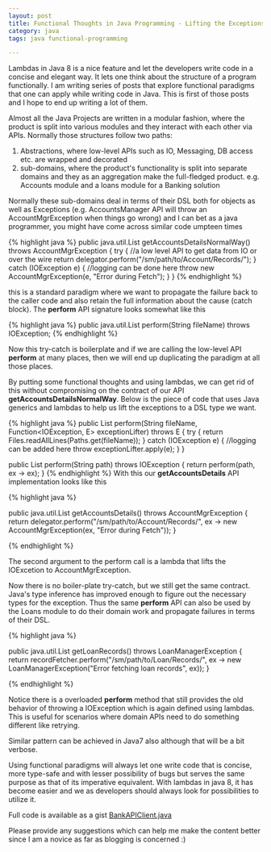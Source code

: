 ```yaml
---
layout: post
title: Functional Thoughts in Java Programming - Lifting the Exceptions
category: java
tags: java functional-programming

---
```


Lambdas in Java 8 is a nice feature and let the developers write code in a concise and elegant way. It lets one think about the structure of a program functionally. I am writing series of posts that explore functional paradigms that one can apply while writing code in Java. This is first of those posts and I hope to end up writing a lot of them.

Almost all the Java Projects are written in a modular fashion, where the product is split into various modules and they interact with each other via APIs. Normally those structures follow two paths:

1. Abstractions, where low-level APIs such as IO, Messaging, DB access etc. are wrapped and decorated
2. sub-domains, where the product's functionality is split into separate domains and they as an aggregation make the full-fledged product. e.g. Accounts module and a loans module for a Banking solution

Normally these sub-domains deal in terms of their DSL both for objects as well as Exceptions (e.g. AccountsManager API will throw an AccountMgrException when things go wrong) and I can bet as a java programmer, you might have come across similar code umpteen times

{% highlight java %}
public java.util.List<String> getAccountsDetailsNormalWay()
throws AccountMgrException {
        try {
            //a low level API to get data from IO or over the wire
            return delegator.perform("/sm/path/to/Account/Records/");
        } catch (IOException e) {
            //logging can be done here
            throw new AccountMgrException(e, "Error during Fetch");
        }
}
{% endhighlight %}

this is a standard paradigm where we want to propagate the failure back to the caller code and also retain the full information about the cause (catch block). The **perform** API signature looks somewhat like this

{% highlight java %}
public java.util.List<String> perform(String fileName) throws IOException;
{% endhighlight %}

Now this try-catch is boilerplate and if we are calling the low-level API **perform** at many places, then we will end up duplicating the paradigm at all those places.

By putting some functional thoughts and using lambdas, we can get rid of this without compromising on the contract of our API **getAccountsDetailsNormalWay**. Below is the piece of code that uses Java generics and lambdas to help us lift the exceptions to a DSL type we want.

{% highlight java %}
public <E extends Exception> List<String>
perform(String fileName, Function<IOException, E> exceptionLifter) throws E {
    try {
        return Files.readAllLines(Paths.get(fileName));
    } catch (IOException e) {
	//logging can be added here
	throw exceptionLifter.apply(e);
    }
}

public List<String> perform(String path) throws IOException {
    return perform(path, ex -> ex);
}
{% endhighlight %}
With this our **getAccountsDetails** API implementation looks like this

{% highlight java %}

public java.util.List<String> getAccountsDetails() throws AccountMgrException {
        return delegator.perform("/sm/path/to/Account/Records/",
			ex -> new AccountMgrException(ex, "Error during Fetch"));
}

{% endhighlight %}

The second argument to the perform call is a lambda that lifts the IOExcetion to AccountMgrException.
 
Now there is no boiler-plate try-catch, but we still get the same contract. Java's type inference has improved enough to figure out the necessary types for the exception. Thus the same **perform** API can also be used by the Loans module to do their domain work and propagate failures in terms of their DSL. 

{% highlight java %}

public java.util.List<String> getLoanRecords() throws LoanManagerException {
    return recordFetcher.perform("/sm/path/to/Loan/Records/",
		ex -> new LoanManagerException("Error fetching loan records", ex));
}

{% endhighlight %}

Notice there is a overloaded **perform** method that still provides the old behavior of throwing a IOException which is again defined using lambdas. This is useful for scenarios where domain APIs need to do something different like retrying.

Similar pattern can be achieved in Java7 also although that will be a bit verbose.

Using functional paradigms will always let one write code that is concise, more type-safe and with lesser possibility of bugs but serves the same purpose as that of its imperative equivalent. With lambdas in java 8, it has become easier and we as developers should always look for possibilities to utilize it.

Full code is available as a gist [BankAPIClient.java](https://gist.github.com/abbi-gaurav/6d1a9ffa19cd4bc6640d)


Please provide any suggestions which can help me make the content better since I am a novice as far as blogging is concerned :)

